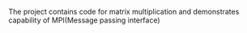 The project contains code for matrix multiplication and demonstrates capability of MPI(Message passing interface)